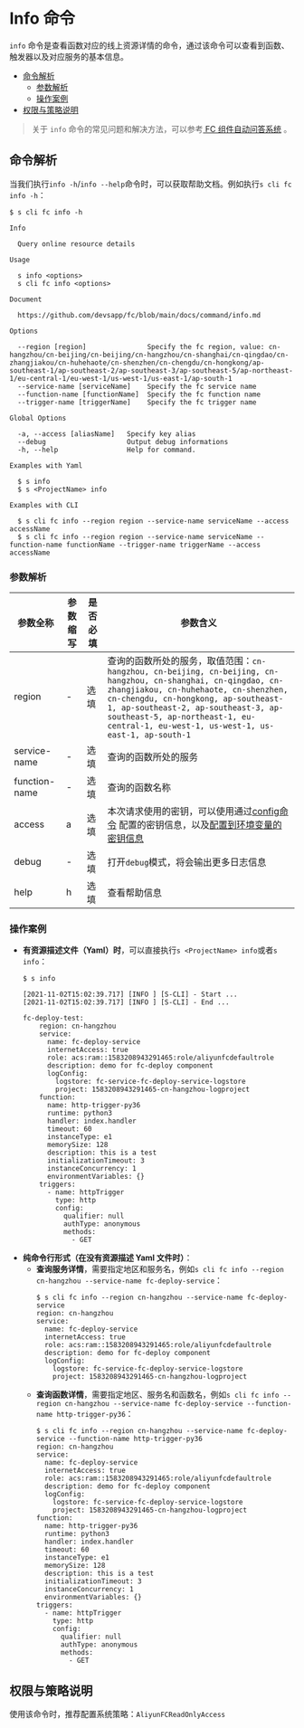 # Info 命令

`info` 命令是查看函数对应的线上资源详情的命令，通过该命令可以查看到函数、触发器以及对应服务的基本信息。

- [命令解析](#命令解析)
    - [参数解析](#参数解析)
    - [操作案例](#操作案例)
- [权限与策略说明](#权限与策略说明)

> 关于 `info` 命令的常见问题和解决方法，可以参考[ FC 组件自动问答系统](http://qa.devsapp.cn/fc?type=info) 。

## 命令解析

当我们执行`info -h`/`info --help`命令时，可以获取帮助文档。例如执行`s cli fc info -h`：

```shell script
$ s cli fc info -h

Info

  Query online resource details 

Usage

  s info <options>  
  s cli fc info <options>  
                    
Document
  
  https://github.com/devsapp/fc/blob/main/docs/command/info.md

Options

  --region [region]               Specify the fc region, value: cn-hangzhou/cn-beijing/cn-beijing/cn-hangzhou/cn-shanghai/cn-qingdao/cn-zhangjiakou/cn-huhehaote/cn-shenzhen/cn-chengdu/cn-hongkong/ap-southeast-1/ap-southeast-2/ap-southeast-3/ap-southeast-5/ap-northeast-1/eu-central-1/eu-west-1/us-west-1/us-east-1/ap-south-1    
  --service-name [serviceName]    Specify the fc service name  
  --function-name [functionName]  Specify the fc function name   
  --trigger-name [triggerName]    Specify the fc trigger name   

Global Options

  -a, --access [aliasName]   Specify key alias         
  --debug                    Output debug informations 
  -h, --help                 Help for command.         

Examples with Yaml

  $ s info               
  $ s <ProjectName> info 

Examples with CLI

  $ s cli fc info --region region --service-name serviceName --access accessName                                                                    
  $ s cli fc info --region region --service-name serviceName --function-name functionName --trigger-name triggerName --access accessName             
```

### 参数解析

| 参数全称 | 参数缩写 | 是否必填 | 参数含义 |
|-----|-----|-----|-----|
| region | - | 选填 |查询的函数所处的服务，取值范围：`cn-hangzhou, cn-beijing, cn-beijing, cn-hangzhou, cn-shanghai, cn-qingdao, cn-zhangjiakou, cn-huhehaote, cn-shenzhen, cn-chengdu, cn-hongkong, ap-southeast-1, ap-southeast-2, ap-southeast-3, ap-southeast-5, ap-northeast-1, eu-central-1, eu-west-1, us-west-1, us-east-1, ap-south-1` |
| service-name | - | 选填 |查询的函数所处的服务 |
| function-name | - | 选填 | 查询的函数名称 |
| access | a | 选填 | 本次请求使用的密钥，可以使用通过[config命令](https://github.com/Serverless-Devs/Serverless-Devs/tree/master/docs/zh/command/config.md#config-add-命令) 配置的密钥信息，以及[配置到环境变量的密钥信息](https://github.com/Serverless-Devs/Serverless-Devs/tree/master/docs/zh/command/config.md#通过环境变量配置密钥信息) |
| debug | - | 选填 | 打开`debug`模式，将会输出更多日志信息 |
| help | h | 选填 | 查看帮助信息 |

### 操作案例

- **有资源描述文件（Yaml）时**，可以直接执行`s <ProjectName> info`或者`s info`：
    ```text
    $ s info
    
    [2021-11-02T15:02:39.717] [INFO ] [S-CLI] - Start ...
    [2021-11-02T15:02:39.717] [INFO ] [S-CLI] - End ...
    
    fc-deploy-test:
        region: cn-hangzhou
        service:
          name: fc-deploy-service
          internetAccess: true
          role: acs:ram::1583208943291465:role/aliyunfcdefaultrole
          description: demo for fc-deploy component
          logConfig:
            logstore: fc-service-fc-deploy-service-logstore
            project: 1583208943291465-cn-hangzhou-logproject
        function:
          name: http-trigger-py36
          runtime: python3
          handler: index.handler
          timeout: 60
          instanceType: e1
          memorySize: 128
          description: this is a test
          initializationTimeout: 3
          instanceConcurrency: 1
          environmentVariables: {}
        triggers:
          - name: httpTrigger
            type: http
            config:
              qualifier: null
              authType: anonymous
              methods:
                - GET
    ``` 
- **纯命令行形式（在没有资源描述 Yaml 文件时）**：
    - **查询服务详情**，需要指定地区和服务名，例如`s cli fc info --region cn-hangzhou --service-name fc-deploy-service`：
        ```text
        $ s cli fc info --region cn-hangzhou --service-name fc-deploy-service
        region: cn-hangzhou
        service:
          name: fc-deploy-service
          internetAccess: true
          role: acs:ram::1583208943291465:role/aliyunfcdefaultrole
          description: demo for fc-deploy component
          logConfig:
            logstore: fc-service-fc-deploy-service-logstore
            project: 1583208943291465-cn-hangzhou-logproject
        ```
    - **查询函数详情**，需要指定地区、服务名和函数名，例如`s cli fc info --region cn-hangzhou --service-name fc-deploy-service --function-name http-trigger-py36`：
        ```text
        $ s cli fc info --region cn-hangzhou --service-name fc-deploy-service --function-name http-trigger-py36
        region: cn-hangzhou
        service:
          name: fc-deploy-service
          internetAccess: true
          role: acs:ram::1583208943291465:role/aliyunfcdefaultrole
          description: demo for fc-deploy component
          logConfig:
            logstore: fc-service-fc-deploy-service-logstore
            project: 1583208943291465-cn-hangzhou-logproject
        function:
          name: http-trigger-py36
          runtime: python3
          handler: index.handler
          timeout: 60
          instanceType: e1
          memorySize: 128
          description: this is a test
          initializationTimeout: 3
          instanceConcurrency: 1
          environmentVariables: {}
        triggers:
          - name: httpTrigger
            type: http
            config:
              qualifier: null
              authType: anonymous
              methods:
                - GET
        ```

## 权限与策略说明

使用该命令时，推荐配置系统策略：`AliyunFCReadOnlyAccess`
